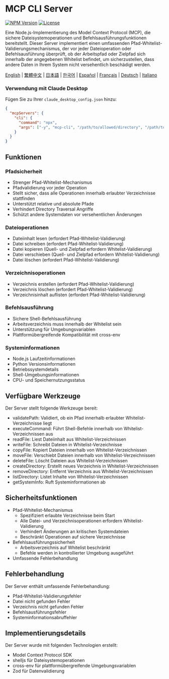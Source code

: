 # MCP CLI Server

[![NPM Version](https://img.shields.io/npm/v/mcp-shell.svg)](https://www.npmjs.com/package/mcp-shell)
[![License](https://img.shields.io/npm/l/mcp-shell.svg)](https://github.com/gkctou/mcp-shell/blob/main/LICENSE)

Eine Node.js-Implementierung des Model Context Protocol (MCP), die sichere Dateisystemoperationen und Befehlsausführungsfunktionen bereitstellt. Dieser Server implementiert einen umfassenden Pfad-Whitelist-Validierungsmechanismus, der vor jeder Dateioperation oder Befehlsausführung überprüft, ob der Arbeitspfad oder Zielpfad sich innerhalb der angegebenen Whitelist befindet, um sicherzustellen, dass andere Daten in Ihrem System nicht versehentlich beschädigt werden.

[English](./README.md) | [繁體中文](./README-zhTW.md) | [日本語](./README-jaJP.md) | [한국어](./README-koKR.md) | [Español](./README-esES.md) | [Français](./README-frFR.md) | [Deutsch](./README-deDE.md) | [Italiano](./README-itIT.md)

### Verwendung mit Claude Desktop

Fügen Sie zu Ihrer `claude_desktop_config.json` hinzu:

```json
{
  "mcpServers": {
    "cli": {
      "command": "npx",
      "args": ["-y", "mcp-cli", "/path/to/allowed/directory", "/path/to/allowed/directory2", ...]
    }
  }
}
```

## Funktionen

### Pfadsicherheit
- Strenger Pfad-Whitelist-Mechanismus
- Pfadvalidierung vor jeder Operation
- Stellt sicher, dass alle Operationen innerhalb erlaubter Verzeichnisse stattfinden
- Unterstützt relative und absolute Pfade
- Verhindert Directory Traversal Angriffe
- Schützt andere Systemdaten vor versehentlichen Änderungen

### Dateioperationen
- Dateiinhalt lesen (erfordert Pfad-Whitelist-Validierung)
- Datei schreiben (erfordert Pfad-Whitelist-Validierung)
- Datei kopieren (Quell- und Zielpfad erfordern Whitelist-Validierung)
- Datei verschieben (Quell- und Zielpfad erfordern Whitelist-Validierung)
- Datei löschen (erfordert Pfad-Whitelist-Validierung)

### Verzeichnisoperationen
- Verzeichnis erstellen (erfordert Pfad-Whitelist-Validierung)
- Verzeichnis löschen (erfordert Pfad-Whitelist-Validierung)
- Verzeichnisinhalt auflisten (erfordert Pfad-Whitelist-Validierung)

### Befehlsausführung
- Sichere Shell-Befehlsausführung
- Arbeitsverzeichnis muss innerhalb der Whitelist sein
- Unterstützung für Umgebungsvariablen
- Plattformübergreifende Kompatibilität mit cross-env

### Systeminformationen
- Node.js Laufzeitinformationen
- Python Versionsinformationen
- Betriebssystemdetails
- Shell-Umgebungsinformationen
- CPU- und Speichernutzungsstatus

## Verfügbare Werkzeuge

Der Server stellt folgende Werkzeuge bereit:

- validatePath: Validiert, ob ein Pfad innerhalb erlaubter Whitelist-Verzeichnisse liegt
- executeCommand: Führt Shell-Befehle innerhalb von Whitelist-Verzeichnissen aus
- readFile: Liest Dateiinhalt aus Whitelist-Verzeichnissen
- writeFile: Schreibt Dateien in Whitelist-Verzeichnisse
- copyFile: Kopiert Dateien innerhalb von Whitelist-Verzeichnissen
- moveFile: Verschiebt Dateien innerhalb von Whitelist-Verzeichnissen
- deleteFile: Löscht Dateien aus Whitelist-Verzeichnissen
- createDirectory: Erstellt neues Verzeichnis in Whitelist-Verzeichnissen
- removeDirectory: Entfernt Verzeichnis aus Whitelist-Verzeichnissen
- listDirectory: Listet Inhalte von Whitelist-Verzeichnissen
- getSystemInfo: Ruft Systeminformationen ab

## Sicherheitsfunktionen

- Pfad-Whitelist-Mechanismus
  - Spezifiziert erlaubte Verzeichnisse beim Start
  - Alle Datei- und Verzeichnisoperationen erfordern Whitelist-Validierung
  - Verhindert Änderungen an kritischen Systemdateien
  - Beschränkt Operationen auf sichere Verzeichnisse
- Befehlsausführungssicherheit
  - Arbeitsverzeichnis auf Whitelist beschränkt
  - Befehle werden in kontrollierter Umgebung ausgeführt
- Umfassende Fehlerbehandlung

## Fehlerbehandlung

Der Server enthält umfassende Fehlerbehandlung:

- Pfad-Whitelist-Validierungsfehler
- Datei nicht gefunden Fehler
- Verzeichnis nicht gefunden Fehler
- Befehlsausführungsfehler
- Systeminformationsabruffehler

## Implementierungsdetails

Der Server wurde mit folgenden Technologien erstellt:

- Model Context Protocol SDK
- shelljs für Dateisystemoperationen
- cross-env für plattformübergreifende Umgebungsvariablen
- Zod für Datenvalidierung

